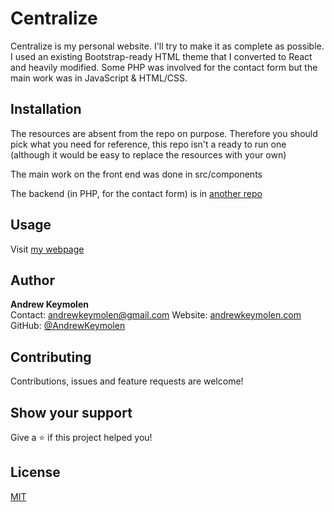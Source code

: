 # Centralize

Centralize is my personal website. I'll try to make it as complete as possible.  I used an existing Bootstrap-ready HTML theme that I converted to React and heavily modified. Some PHP was involved for the contact form but the main work was in JavaScript & HTML/CSS.

## Installation

The resources are absent from the repo on purpose. Therefore you should pick what you need for reference, this repo isn't a ready to run one (although it would be easy to replace the resources with your own)

The main work on the front end was done in src/components

The backend (in PHP, for the contact form) is in [another repo](https://github.com/AndrewKeymolen/Centralize-Contact-Form)

## Usage

Visit [my webpage](https://andrewkeymolen.com/)

## Author

<b>Andrew Keymolen</b>  
Contact: andrewkeymolen@gmail.com
Website: [andrewkeymolen.com](https://andrewkeymolen.com/)
GitHub: [@AndrewKeymolen](https://github.com/AndrewKeymolen)

## Contributing

Contributions, issues and feature requests are welcome!

## Show your support

Give a ⭐ if this project helped you!

## License

[MIT](https://choosealicense.com/licenses/mit/)
